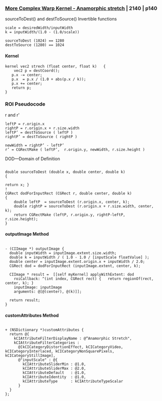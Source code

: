 
### [More Complex Warp Kernel - Anamorphic stretch](2.2.1-more-complex-warp-kernel-anamorphic-stretch.md) | 2140 | p140


sourceToDest() and destToSource()
Invertible functions


```
scale = desiredWidth/inputWidth 
k = inputWidth/(1.0 - (1.0/scale))
 
sourceToDest (1024) == 1280 
destToSource (1280) == 1024
```

#### Kernel
```
kernel vec2 strech (float center, float k)   {
    vec2 p = destCoord();
   p.x -= center;
   p.x  = p.x / (1.0 + abs(p.x / k));
   p.x += center;
   return p;
}
```

### ROI Pseudocode

r and r'

```
leftP = r.origin.x
rightP = r.origin.x + r.size.width
leftP’ = destToSource ( leftP )
rightP’ = destToSource ( rightP )

newWidth = rightP’ - leftP’
r’ = CGRectMake ( leftP’,  r.origin.y, newWidth, r.size.height )
```

DOD—Domain of Definition

```

double sourceToDest (double x, double center, double k)
{
 
return x; }
!
CGRect dodForInputRect (CGRect r, double center, double k)
{
    double leftP  = sourceToDest (r.origin.x, center, k);
    double rightP = sourceToDest (r.origin.x + r.size.width, center, k);
    return CGRectMake (leftP, r.origin.y, rightP-leftP, r.size.height);
}
```


#### outputImage Method

```

- (CIImage *) outputImage {
  double inputWidth = inputImage.extent.size.width;
  double k = inputWidth / ( 1.0 - 1.0 / [inputScale floatValue] );
  double center = inputImage.extent.origin.x + inputWidth / 2.0;
  CGRect dod = dodForInputRect (inputImage.extent, center, k);  

  CIImage * result =  [[self myKernel] applyWithExtent: dod
    roiCallback: ^(int index, CGRect rect) {   return regionOf(rect, center, k); }
    inputImage: inputImage
    arguments: @[@(center), @(k)]];

  return result;
}
```

#### customAttributes Method
```

+ (NSDictionary *)customAttributes {
  return @{  
    kCIAttributeFilterDisplayName : @“Anamorphic Stretch",
    kCIAttributeFilterCategories :
      @[kCICategoryDistortionEffect, kCICategoryVideo,  kCICategoryInterlaced, kCICategoryNonSquarePixels,  kCICategoryStillImage],
      @"inputScale" : @{
        kCIAttributeSliderMin : @1.0,
        kCIAttributeSliderMax : @2.0,
        kCIAttributeDefault   : @1.0,
        kCIAttributeIdentity  : @1.0,
        kCIAttributeType      : kCIAttributeTypeScalar
      }
  }
};
```
